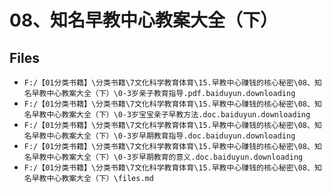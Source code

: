 # 08、知名早教中心教案大全（下）

## Files

- `F:/【01分类书籍】\分类书籍\7文化科学教育体育\15.早教中心赚钱的核心秘密\08、知名早教中心教案大全（下）\0-3岁亲子教育指导.pdf.baiduyun.downloading`
- `F:/【01分类书籍】\分类书籍\7文化科学教育体育\15.早教中心赚钱的核心秘密\08、知名早教中心教案大全（下）\0-3岁宝宝亲子早教方法.doc.baiduyun.downloading`
- `F:/【01分类书籍】\分类书籍\7文化科学教育体育\15.早教中心赚钱的核心秘密\08、知名早教中心教案大全（下）\0-3岁早期教育指导.doc.baiduyun.downloading`
- `F:/【01分类书籍】\分类书籍\7文化科学教育体育\15.早教中心赚钱的核心秘密\08、知名早教中心教案大全（下）\0-3岁早期教育的意义.doc.baiduyun.downloading`
- `F:/【01分类书籍】\分类书籍\7文化科学教育体育\15.早教中心赚钱的核心秘密\08、知名早教中心教案大全（下）\files.md`
